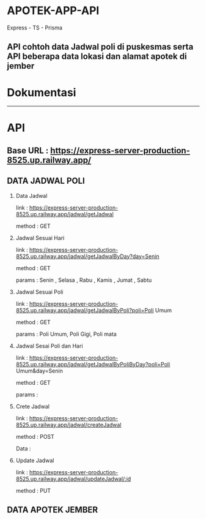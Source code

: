 # APOTEK-APP-API

Express - TS - Prisma

## API cohtoh data Jadwal poli di puskesmas serta API beberapa data lokasi dan alamat apotek di jember
# Dokumentasi

<hr/>

# API
## Base URL : https://express-server-production-8525.up.railway.app/


## DATA JADWAL POLI
1. Data Jadwal
   
   link :  https://express-server-production-8525.up.railway.app/jadwal/getJadwal

   method : GET
    
4. Jadwal Sesuai Hari
   
   link :  https://express-server-production-8525.up.railway.app/jadwal/getJadwalByDay?day=Senin

   method : GET

   params : Senin , Selasa , Rabu , Kamis , Jumat , Sabtu
    
6. Jadwal Sesuai Poli
   
   link :  https://express-server-production-8525.up.railway.app/jadwal/getJadwalByPoli?poli=Poli Umum

   method : GET

   params : Poli Umum, Poli Gigi, Poli mata
    
8. Jadwal Sesai Poli dan Hari
   
   link :  https://express-server-production-8525.up.railway.app/jadwal/getJadwalByPoliByDay?poli=Poli Umum&day=Senin

   method : GET

   params : 
    
7. Crete Jadwal
    
   link :  https://express-server-production-8525.up.railway.app/jadwal/createJadwal

   method : POST

   Data : 
    
8. Update Jadwal

   link :  https://express-server-production-8525.up.railway.app/jadwal/updateJadwal/:id

   method : PUT


## DATA APOTEK JEMBER

   
